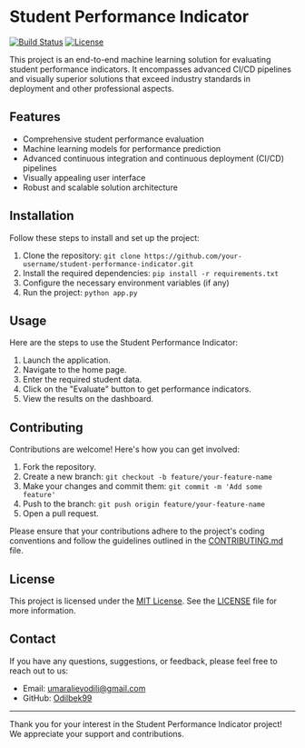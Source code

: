 # Student Performance Indicator

[![Build Status](https://img.shields.io/badge/build-passing-brightgreen)](https://example.com)
[![License](https://img.shields.io/badge/license-MIT-blue)](https://opensource.org/licenses/MIT)

This project is an end-to-end machine learning solution for evaluating student performance indicators. It encompasses advanced CI/CD pipelines and visually superior solutions that exceed industry standards in deployment and other professional aspects.

## Features

- Comprehensive student performance evaluation
- Machine learning models for performance prediction
- Advanced continuous integration and continuous deployment (CI/CD) pipelines
- Visually appealing user interface
- Robust and scalable solution architecture

## Installation

Follow these steps to install and set up the project:

1. Clone the repository: `git clone https://github.com/your-username/student-performance-indicator.git`
2. Install the required dependencies: `pip install -r requirements.txt`
3. Configure the necessary environment variables (if any)
4. Run the project: `python app.py`

## Usage

Here are the steps to use the Student Performance Indicator:

1. Launch the application.
2. Navigate to the home page.
3. Enter the required student data.
4. Click on the "Evaluate" button to get performance indicators.
5. View the results on the dashboard.

## Contributing

Contributions are welcome! Here's how you can get involved:

1. Fork the repository.
2. Create a new branch: `git checkout -b feature/your-feature-name`
3. Make your changes and commit them: `git commit -m 'Add some feature'`
4. Push to the branch: `git push origin feature/your-feature-name`
5. Open a pull request.

Please ensure that your contributions adhere to the project's coding conventions and follow the guidelines outlined in the [CONTRIBUTING.md](CONTRIBUTING.md) file.

## License

This project is licensed under the [MIT License](https://opensource.org/licenses/MIT). See the [LICENSE](LICENSE) file for more information.

## Contact

If you have any questions, suggestions, or feedback, please feel free to reach out to us:

- Email: umaralievodili@gmail.com
- GitHub: [Odilbek99](https://github.com/Odilbek99)

---

Thank you for your interest in the Student Performance Indicator project! We appreciate your support and contributions.

